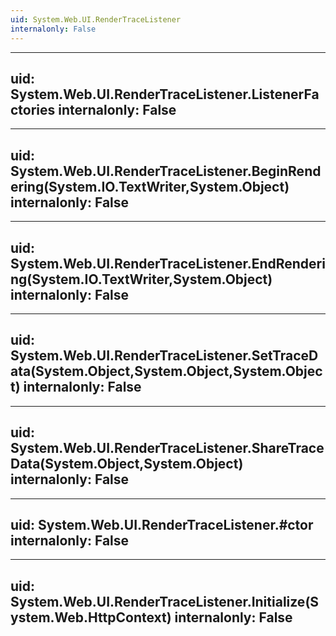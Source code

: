 ```yaml
---
uid: System.Web.UI.RenderTraceListener
internalonly: False
---
```


---
uid: System.Web.UI.RenderTraceListener.ListenerFactories
internalonly: False
---

---
uid: System.Web.UI.RenderTraceListener.BeginRendering(System.IO.TextWriter,System.Object)
internalonly: False
---

---
uid: System.Web.UI.RenderTraceListener.EndRendering(System.IO.TextWriter,System.Object)
internalonly: False
---

---
uid: System.Web.UI.RenderTraceListener.SetTraceData(System.Object,System.Object,System.Object)
internalonly: False
---

---
uid: System.Web.UI.RenderTraceListener.ShareTraceData(System.Object,System.Object)
internalonly: False
---

---
uid: System.Web.UI.RenderTraceListener.#ctor
internalonly: False
---

---
uid: System.Web.UI.RenderTraceListener.Initialize(System.Web.HttpContext)
internalonly: False
---
